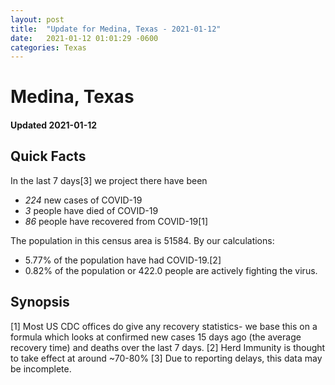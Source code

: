 ```yaml
---
layout: post
title:  "Update for Medina, Texas - 2021-01-12"
date:   2021-01-12 01:01:29 -0600
categories: Texas
---
```


# Medina, Texas
#### Updated 2021-01-12

## Quick Facts

In the last 7 days[3] we project there have been
- *224* new cases of COVID-19
- *3* people have died of COVID-19
- *86* people have recovered from COVID-19[1]

The population in this census area is 51584. By our calculations:
- 5.77% of the population have had COVID-19.[2]
- 0.82% of the population or 422.0 people are actively fighting the virus.

## Synopsis




[1] Most US CDC offices do give any recovery statistics- we base this on a formula which looks at confirmed new cases
15 days ago (the average recovery time) and deaths over the last 7 days.
[2] Herd Immunity is thought to take effect at around ~70-80%
[3] Due to reporting delays, this data may be incomplete. 
    
